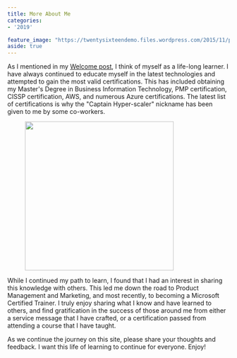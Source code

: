 ```yaml
---
title: More About Me
categories:
- '2019'

feature_image: "https://twentysixteendemo.files.wordpress.com/2015/11/post.png"
aside: true
---
```


<!-- wp:paragraph -->
<p>As I mentioned in my <a href="https://captainhyperscaler.com/2019/10/01/the-journey-begins/">Welcome post</a>, I think of myself as a life-long learner. I have always continued to educate myself in the latest technologies and attempted to gain the most valid certifications. This has included obtaining my Master's Degree in Business Information Technology, PMP certification, CISSP certification, AWS, and numerous Azure certifications. The latest list of certifications is why the "Captain Hyper-scaler" nickname has been given to me by some co-workers. </p>
<!-- /wp:paragraph -->

<!-- wp:image {"align":"center","id":429,"width":337,"height":337,"sizeSlug":"large"} -->
<div class="wp-block-image"><figure class="aligncenter size-large is-resized"><img src="https://captainhyperscaler.files.wordpress.com/2019/10/logojpg.jpg?w=1024" alt="" class="wp-image-429" width="337" height="337"/></figure></div>
<!-- /wp:image -->

<!-- wp:paragraph -->
<p>While I continued my path to learn, I found that I had an interest in sharing this knowledge with others.  This led me down the road to Product Management and Marketing, and most recently, to becoming a Microsoft Certified Trainer.  I truly enjoy sharing what I know and have learned to others, and find gratification in the success of those around me from either a service message that I have crafted, or a certification passed from attending a course that I have taught.  </p>
<!-- /wp:paragraph -->

<!-- wp:paragraph -->
<p>As we continue the journey on this site, please share your thoughts and feedback.  I want this life of learning to continue for everyone. Enjoy!</p>
<!-- /wp:paragraph -->